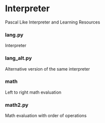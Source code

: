 # Interpreter
Pascal Like Interpreter and Learning Resources

### lang.py
Interpreter

### lang_alt.py
Alternative version of the same interpreter

### math
Left to right math evaluation

### math2.py
Math evaluation with order of operations
